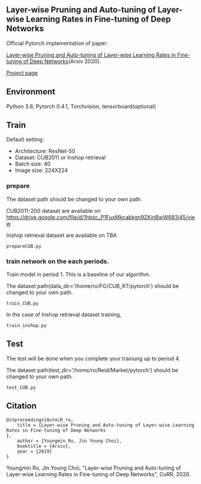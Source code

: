 ## Layer-wise Pruning and Auto-tuning of Layer-wise Learning Rates in Fine-tuning of Deep Networks

Official Pytorch implementation of paper:

[Layer-wise Pruning and Auto-tuning of Layer-wise Learning Rates in Fine-tuning of Deep Networks](https://arxiv.org/abs/1901.06140)(Arxiv 2020).

[Project page](https://sites.google.com/view/youngmin-ro-vision/home/rollback?authuser=0)



## Environment
Python 3.6, Pytorch 0.4.1, Torchvision, tensorboard(optional)


## Train 
Default setting:
- Architecture: ResNet-50
- Dataset: CUB2011 or Inshop retrieval
- Batch size: 40
- Image size: 224X224


### prepare
The dataset path should be changed to your own path.

CUB2011-200 dataset are available on https://drive.google.com/file/d/1hbzc_P1FuxMkcabkgn9ZKinBwW683j45/view

Inshop retrieval dataset are available on TBA

```
prepareCUB.py 
```

### train network on the each periods. 

Train model in period 1. This is a baseline of our algorithm. 

The dataset path(data_dir='/home/ro/FG/CUB_RT/pytorch') should be changed to your own path.


```
train_CUB.py
```

In the case of Inshop retrieval dataset training, 

```
train_inshop.py
```

## Test

The test will be done when you complete your trainung up to period 4. 

The dataset path(test_dir='/home/ro/Reid/Market/pytorch') should be changed to your own path.

```
test_CUB.py
```



## Citation

```
@inproceedings{AutoLR_ro,
	title = {Layer-wise Pruning and Auto-tuning of Layer-wise Learning Rates in Fine-tuning of Deep Networks
},
	author = {Youngmin Ro, Jin Young Choi},
	booktitle = {Arxiv},
	year = {2019}
}
```
Youngmin Ro, Jin Young Choi, 
"Layer-wise Pruning and Auto-tuning of Layer-wise Learning Rates in Fine-tuning of Deep Networks", CoRR, 2020.



